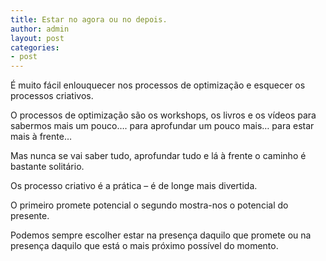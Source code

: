 ```yaml
---
title: Estar no agora ou no depois.
author: admin
layout: post
categories:
- post
---
```

É muito fácil enlouquecer nos processos de optimização e esquecer os processos criativos.

O processos de optimização são os workshops, os livros e os vídeos para sabermos mais um pouco&#8230;. para aprofundar um pouco mais&#8230; para estar mais à frente&#8230;

Mas nunca se vai saber tudo, aprofundar tudo e lá à frente o caminho é bastante solitário.

Os processo criativo é a prática &#8211; é de longe mais divertida.

O primeiro promete potencial o segundo mostra-nos o potencial do presente.

Podemos sempre escolher estar na presença daquilo que promete ou na presença daquilo que está o mais próximo possível do momento.
